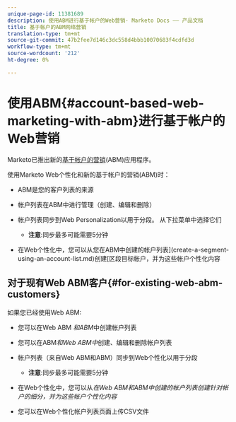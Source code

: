 ```yaml
---
unique-page-id: 11381689
description: 使用ABM进行基于帐户的Web营销- Marketo Docs —— 产品文档
title: 基于帐户的ABM网络营销
translation-type: tm+mt
source-git-commit: 47b2fee7d146c3dc558d4bbb10070683f4cdfd3d
workflow-type: tm+mt
source-wordcount: '212'
ht-degree: 0%

---
```



# 使用ABM{#account-based-web-marketing-with-abm}进行基于帐户的Web营销

Marketo已推出新的[基于帐户的营销](http://docs.marketo.com/display/docs/account+based+marketing)(ABM)应用程序。

使用Marketo Web个性化和新的基于帐户的营销(ABM)时：

* ABM是您的客户列表的来源
* 帐户列表在ABM中进行管理（创建、编辑和删除）
* 帐户列表同步到Web Personalization以用于分段。 从下拉菜单中选择它们

   * **注意**:同步最多可能需要5分钟

* 在Web个性化中，您可以从您在ABM中创建的帐户列表](create-a-segment-using-an-account-list.md)创建[区段目标帐户，并为这些帐户个性化内容

## 对于现有Web ABM客户{#for-existing-web-abm-customers}

如果您已经使用Web ABM:

* 您可以在Web ABM *和ABM*&#x200B;中创建帐户列表
* 您可以在ABM*和Web ABM中*创建、编辑和删除帐户列表
* 帐户列表（来自Web ABM和ABM）同步到Web个性化以用于分段

   * **注意**:同步最多可能需要5分钟

* 在Web个性化中，您可以从&#x200B;*在Web ABM和ABM中创建的帐户列表创建针对帐户的细分，并为这些帐户个性化内容*
* 您可以在Web个性化帐户列表页面上传CSV文件

